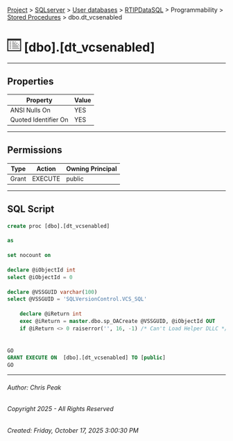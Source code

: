 #### 

[Project](../../../../../index.md) > [SQLserver](../../../../index.md) > [User databases](../../../index.md) > [RTIPDataSQL](../../index.md) > Programmability > [Stored Procedures](Stored_Procedures.md) > dbo.dt_vcsenabled

# ![Stored Procedures](../../../../../Images/StoredProcedure32.png) [dbo].[dt_vcsenabled]

---

## <a name="#properties"></a>Properties

| Property | Value |
|---|---|
| ANSI Nulls On | YES |
| Quoted Identifier On | YES |


---

## <a name="#permissions"></a>Permissions

| Type | Action | Owning Principal |
|---|---|---|
| Grant | EXECUTE | public |


---

## <a name="#sqlscript"></a>SQL Script

```sql
create proc [dbo].[dt_vcsenabled]

as

set nocount on

declare @iObjectId int
select @iObjectId = 0

declare @VSSGUID varchar(100)
select @VSSGUID = 'SQLVersionControl.VCS_SQL'

    declare @iReturn int
    exec @iReturn = master.dbo.sp_OACreate @VSSGUID, @iObjectId OUT
    if @iReturn <> 0 raiserror('', 16, -1) /* Can't Load Helper DLLC */


GO
GRANT EXECUTE ON  [dbo].[dt_vcsenabled] TO [public]
GO

```


---

###### Author:  Chris Peak

###### Copyright 2025 - All Rights Reserved

###### Created: Friday, October 17, 2025 3:00:30 PM


